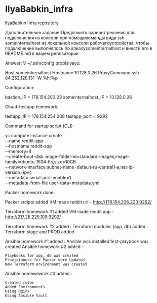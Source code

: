 # IlyaBabkin_infra
IlyaBabkin Infra repository

Дополнительное задание:Предложить вариант решения для подключения из консоли при помощикоманды вида ssh someinternalhost из локальной консоли рабочегоустройства,   чтобы   подключение   выполнялось   по   алиасуsomeinternalhost и внести его в README.md в вашем репозитории

Answer:
V ~/.ssh/config propisivayu:

Host someinternalhost
        Hostname 10.128.0.26
        ProxyCommand ssh 84.252.128.131 -W %h:%p

Configuration:

bastion_IP = 178.154.200.23
someinternalhost_IP = 10.128.0.26

Cloud-testapp homework:

testapp_IP = 178.154.254.208
testapp_port = 9292

Command for startup script (CLI):

yc compute instance create \
  --name reddit-app \
  --hostname reddit-app \
  --memory=4 \
  --create-boot-disk image-folder-id=standard-images,image-family=ubuntu-1604-lts,size=10GB \
  --network-interface subnet-name=default-ru-central1-a,nat-ip-version=ipv4 \
  --metadata serial-port-enable=1 \
  --metadata-from-file user-data=metadata.yml

  Packer homework done:

  Packer srcipts added
  VM made
  reddit url - http://178.154.206.223:9292/

  Terraform homework #1 added
  VM made
  reddit app - http://217.28.229.109:9292/

  Terraform homework #2 added :
  	Terraform modules (app, db) added
  	Terraform stage and PROD added

  Ansible homework #1 added :
  	Ansible was installed
  	first-playbook was created
  Ansible homework #2 added :

  	Playbooks for app, db was created
  	Provisioners for Packer were Updated
  	New Terraform environment was created

  Ansible homewework #3 added :

  	Created roles
  	Added Environments
  	Using Nginx
  	Using Ansible Vault
